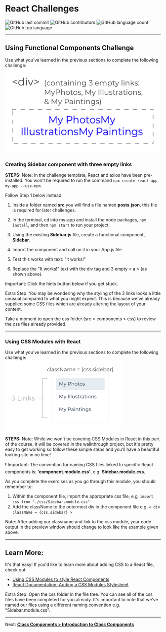 # React Challenges

![GitHub last commit](https://img.shields.io/github/last-commit/JoyZadan/react-challenges?color=fuschia&style=for-the-badge)
![GitHub contributors](https://img.shields.io/github/contributors/JoyZadan/react-challenges?color=purple&style=for-the-badge)
![GitHub language count](https://img.shields.io/github/languages/count/JoyZadan/react-challenges?color=blue&style=for-the-badge)
![GitHub top language](https://img.shields.io/github/languages/top/JoyZadan/react-challenges?color=yellow&style=for-the-badge)

---
## Using Functional Components Challenge
Use what you've learned in the previous sections to complete the following challenge:</br>
![challenge](./documentation/using-functional-components-challenge.png)

### Creating Sidebar component with three empty links
**STEPS:**
Note: In the challenge template, React and axios have been pre-installed. You won't be required to run the command
`npx create-react-app my-app --use-npm`.

Follow Step 1 below instead:
1. Inside a folder named **src** you will find a file named **posts.json**, this file is required for later challenges.

2. In the terminal, cd into my-app and install the node packages, `npm install`, and then `npm start` to run your project.

3. Using the existing **Sidebar.js** file, create a functional component, **Sidebar**.
4. Import the component and call on it in your App.js file
5. Test this works with text: "it works!"
6. Replace the "It works!" text with the div tag and 3 empty < a > (as shown above).

Important: Click the hints button below if you get stuck.

Extra Step: You may be wondering why the styling of the 3 links looks a little unusual compared to what you might expect. This is because we've already supplied some CSS files which are already altering the layout of your content.

Take a moment to open the css folder (src > components > css) to review the css files already provided.

---
### Using CSS Modules with React
Use what you've learned in the previous sections to complete the following challenge:<br/>
![css modules with react](./documentation/using-css-modules-wth-react-challenge.png)

**STEPS:**
Note: While we won't be covering CSS Modules in React in this part of the course, it will be covered in the walkthrough project, but it's pretty easy to get working so follow these simple steps and you'll have a beautiful looking site in no time!

❗ Important: The convention for naming CSS files linked to specific React components is: **'component.module.css'**, e.g. **Sidebar.module.css**.

As you complete the exercises as you go through this module, you should remember to:
1. Within the component file, import the appropriate css file, e.g. `import css from "./css/Sidebar.module.css"`
2. Add the className to the outermost div in the component file e.g. `< div className = {css.sidebar} >`

Note: After adding our classname and link to the css module, your code output in the preview window should change to look like the example given above.

---
## Learn More:
It's that easy! If you'd like to learn more about adding CSS to a React file, check out:

* [Using CSS Modules to style React Components](https://medium.com/@ralph1786/using-css-modules-in-react-app-c2079eadbb87)
* [React Documentation: Adding a CSS Modules Stylesheet](https://create-react-app.dev/docs/adding-a-css-modules-stylesheet/)

Extra Step: Open the css folder in the file tree. You can see all of the css files have been completed for you already. It's important to note that we've named our files using a different naming convention e.g. "Sidebar.module.css".

---
Next: [**Class Components > Introduction to Class Components**](https://github.com/JoyZadan/ci-react-core-react-components)
